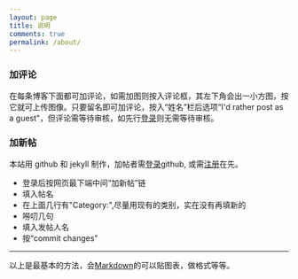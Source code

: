 ```yaml
---
layout: page
title: 说明
comments: true
permalink: /about/
---
```


### 加评论
在每条博客下面都可加评论，如需加图则按入评论框，其左下角会出一小方图，按它就可上传图像。只要留名即可加评论，按入“姓名”栏后选项“I'd rather post as a guest"，但评论需等待审核，如先行[登录](https://disqus.com/profile/login/)则无需等待审核。

### 加新帖  
本站用 github 和 jekyll 制作，加帖者需[登录](https://github.com/login)github, 或需[注册](https://github.com/join)在先。
- 登录后按网页最下端中间“加新帖”链  
- 填入帖名  
- 在上面几行有"Category:",尽量用现有的类别，实在没有再填新的  
- 嘮叨几句  
- 填入发帖人名  
- 按“commit changes"  

-------
以上是最基本的方法，会[Markdown](http://www.jianshu.com/p/q81RER)的可以贴图表，做格式等等。
